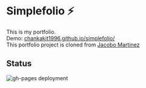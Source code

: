 # Simplefolio ⚡️

This is my portfolio.  
Demo: [chankakit1996.github.io/simplefolio/](https://chankakit1996.github.io/simplefolio/ "https://chankakit1996.github.io/simplefolio/")  
This portfolio project is cloned from [Jacobo Martinez](https://github.com/cobiwave/simplefolio)

## Status

![gh-pages deployment](https://github.com/chankakit1996/simplefolio/actions/workflows/pages/pages-build-deployment/badge.svg)